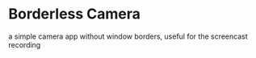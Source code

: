 # Borderless Camera

a simple camera app without window borders, useful for the screencast recording